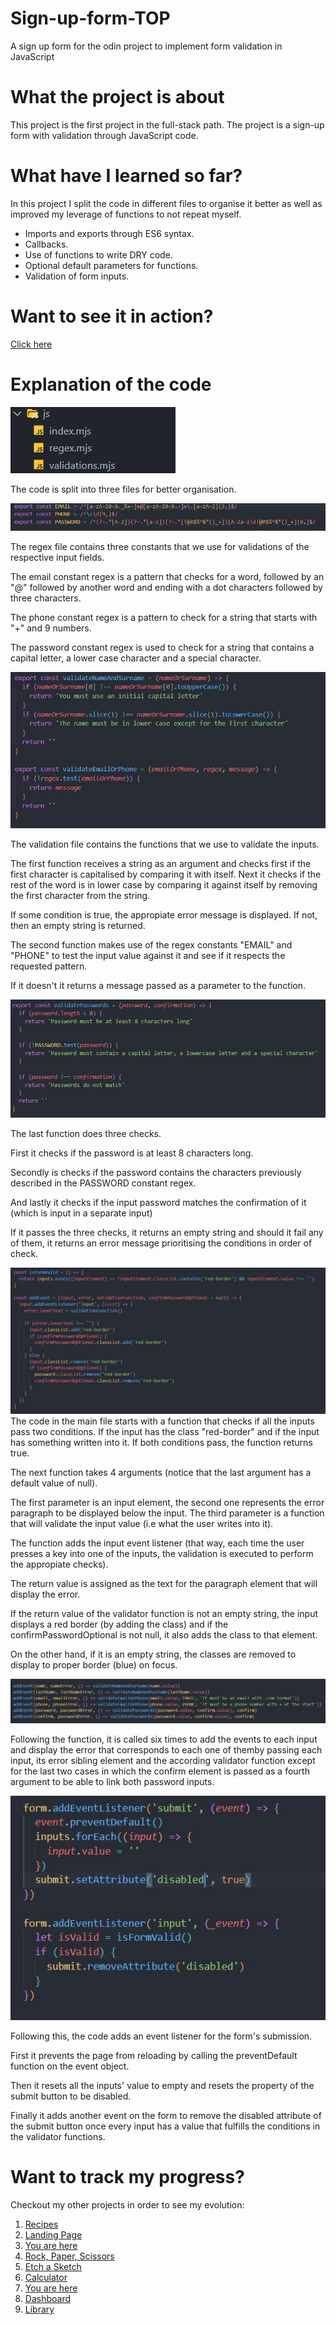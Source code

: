 # Sign-up-form-TOP

A sign up form for the odin project to implement form validation in JavaScript

# What the project is about

This project is the first project in the full-stack path. The project is a sign-up form with validation through JavaScript code.

# What have I learned so far?

In this project I split the code in different files to organise it better as well as improved my leverage of functions to not repeat myself.

<ul>
  <li>Imports and exports through ES6 syntax.</li>
  <li>Callbacks.</li>
  <li>Use of functions to write DRY code.</li>
  <li>Optional default parameters for functions.</li>
  <li>Validation of form inputs.</li>
</ul>

# Want to see it in action?

<a href="https://hroglardev.github.io/Sign-up-form-TOP/" target="_blank">Click here</a>

# Explanation of the code

<img src="./docs-images/1.JPG" alt="">

The code is split into three files for better organisation.

<img src="./docs-images/2-regex.JPG" alt="">

The regex file contains three constants that we use for validations of the respective input fields.

The email constant regex is a pattern that checks for a word, followed by an "@" followed by another word and ending with a dot characters followed by three characters.

The phone constant regex is a pattern to check for a string that starts with "+" and 9 numbers.

The password constant regex is used to check for a string that contains a capital letter, a lower case character and a special character.

<img src="./docs-images/3.JPG" alt="">

The validation file contains the functions that we use to validate the inputs.

The first function receives a string as an argument and checks first if the first character is capitalised by comparing it with itself. Next it checks if the rest of the word is in lower case by comparing it against itself by removing the first character from the string.

If some condition is true, the appropiate error message is displayed. If not, then an empty string is returned.

The second function makes use of the regex constants "EMAIL" and "PHONE" to test the input value against it and see if it respects the requested pattern.

If it doesn't it returns a message passed as a parameter to the function.

<img src="./docs-images/4.JPG" alt="">

The last function does three checks.

First it checks if the password is at least 8 characters long.

Secondly is checks if the password contains the characters previously described in the PASSWORD constant regex.

And lastly it checks if the input password matches the confirmation of it (which is input in a separate input)

If it passes the three checks, it returns an empty string and should it fail any of them, it returns an error message prioritising the conditions in order of check.

<img src="./docs-images/5.JPG" alt="">
The code in the main file starts with a function that checks if all the inputs pass two conditions. If the input has the class "red-border" and if the input has something written into it.
If both conditions pass, the function returns true.

The next function takes 4 arguments (notice that the last argument has a default value of null).

The first parameter is an input element, the second one represents the error paragraph to be displayed below the input. The third parameter is a function that will validate the input value (i.e what the user writes into it).

The function adds the input event listener (that way, each time the user presses a key into one of the inputs, the validation is executed to perform the appropiate checks).

The return value is assigned as the text for the paragraph element that will display the error.

If the return value of the validator function is not an empty string, the input displays a red border (by adding the class) and if the confirmPasswordOptional is not null, it also adds the class to that element.

On the other hand, if it is an empty string, the classes are removed to display to proper border (blue) on focus.

<img src="./docs-images/6.JPG" alt="">

Following the function, it is called six times to add the events to each input and display the error that corresponds to each one of themby passing each input, its error sibling element and the according validator function except for the last two cases in which the confirm element is passed as a fourth argument to be able to link both password inputs.

<img src="./docs-images/7.JPG" alt="">

Following this, the code adds an event listener for the form's submission.

First it prevents the page from reloading by calling the preventDefault function on the event object.

Then it resets all the inputs' value to empty and resets the property of the submit button to be disabled.

Finally it adds another event on the form to remove the disabled attribute of the submit button once every input has a value that fulfills the conditions in the validator functions.

# Want to track my progress?

Checkout my other projects in order to see my evolution:

<ol>
  <li><a href="https://github.com/hroglardev/odin-recipes" target="_blank">Recipes</a></li>
  <li><a href="https://github.com/hroglardev/Odin-landing-page" target="_blank">Landing Page</a></li>
  <li><a href="https://github.com/hroglardev/Rock-Paper-Scissors-TOP-Console" target="_blank">You are here</a></li>
  <li><a href="https://github.com/hroglardev/Rock-Paper-Scissors-TOP" target="_blank">Rock, Paper, Scissors</a></li>
  <li><a href="https://github.com/hroglardev/Etch-a-Sketch" target="_blank">Etch a Sketch</a></li>
  <li><a href="https://github.com/hroglardev/Calculator" target="_blank">Calculator</a></li>
  <li><a href="https://github.com/hroglardev/Sign-up-form-TOP" target="_blank">You are here</a></li>
  <li><a href="https://github.com/hroglardev/Dashboard" target="_blank">Dashboard</a></li>
  <li><a href="https://github.com/hroglardev/Library" target="_blank">Library</a></li>
</ol>

